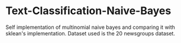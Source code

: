 # Text-Classification-Naive-Bayes
Self implementation of multinomial naive bayes and comparing it with sklean's implementation. Dataset used is the 20 newsgroups dataset.
